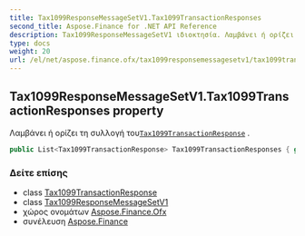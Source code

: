 ```yaml
---
title: Tax1099ResponseMessageSetV1.Tax1099TransactionResponses
second_title: Aspose.Finance for .NET API Reference
description: Tax1099ResponseMessageSetV1 ιδιοκτησία. Λαμβάνει ή ορίζει τη συλλογή τουTax1099TransactionResponse .
type: docs
weight: 20
url: /el/net/aspose.finance.ofx/tax1099responsemessagesetv1/tax1099transactionresponses/
---
```

## Tax1099ResponseMessageSetV1.Tax1099TransactionResponses property

Λαμβάνει ή ορίζει τη συλλογή του[`Tax1099TransactionResponse`](../../../aspose.finance.ofx.tax1099/tax1099transactionresponse/) .

```csharp
public List<Tax1099TransactionResponse> Tax1099TransactionResponses { get; set; }
```

### Δείτε επίσης

* class [Tax1099TransactionResponse](../../../aspose.finance.ofx.tax1099/tax1099transactionresponse/)
* class [Tax1099ResponseMessageSetV1](../)
* χώρος ονομάτων [Aspose.Finance.Ofx](../../tax1099responsemessagesetv1/)
* συνέλευση [Aspose.Finance](../../../)



